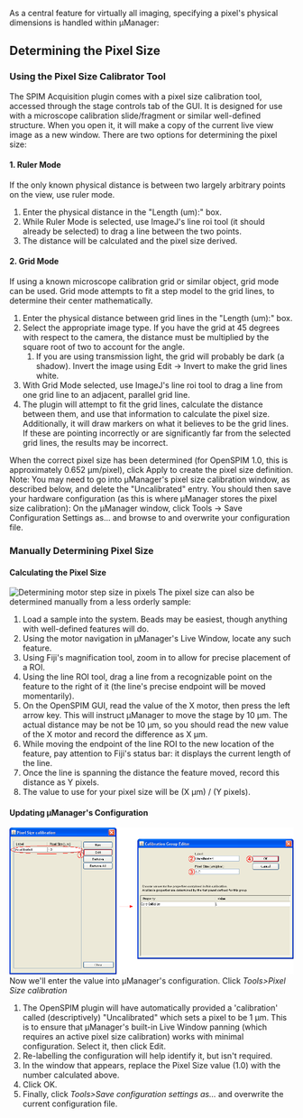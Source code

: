 As a central feature for virtually all imaging, specifying a pixel's
physical dimensions is handled within µManager:

## Determining the Pixel Size

### Using the Pixel Size Calibrator Tool

The SPIM Acquisition plugin comes with a pixel size calibration tool,
accessed through the stage controls tab of the GUI. It is designed for
use with a microscope calibration slide/fragment or similar well-defined
structure. When you open it, it will make a copy of the current live
view image as a new window. There are two options for determining the
pixel size:

#### 1\. Ruler Mode

If the only known physical distance is between two largely arbitrary
points on the view, use ruler mode.

1.  Enter the physical distance in the "Length (um):" box.
2.  While Ruler Mode is selected, use ImageJ's line roi tool (it should
    already be selected) to drag a line between the two points.
3.  The distance will be calculated and the pixel size derived.

#### 2\. Grid Mode

If using a known microscope calibration grid or similar object, grid
mode can be used. Grid mode attempts to fit a step model to the grid
lines, to determine their center mathematically.

1.  Enter the physical distance between grid lines in the "Length (um):"
    box.
2.  Select the appropriate image type. If you have the grid at 45
    degrees with respect to the camera, the distance must be multiplied
    by the square root of two to account for the angle.
    1.  If you are using transmission light, the grid will probably be
        dark (a shadow). Invert the image using Edit -\> Invert to make
        the grid lines white.
3.  With Grid Mode selected, use ImageJ's line roi tool to drag a line
    from one grid line to an adjacent, parallel grid line.
4.  The plugin will attempt to fit the grid lines, calculate the
    distance between them, and use that information to calculate the
    pixel size. Additionally, it will draw markers on what it believes
    to be the grid lines. If these are pointing incorrectly or are
    significantly far from the selected grid lines, the results may be
    incorrect.

When the correct pixel size has been determined (for OpenSPIM 1.0, this
is approximately 0.652 µm/pixel), click Apply to create the pixel size
definition. Note: You may need to go into µManager's pixel size
calibration window, as described below, and delete the "Uncalibrated"
entry. You should then save your hardware configuration (as this is
where µManager stores the pixel size calibration): On the µManager
window, click Tools -\> Save Configuration Settings as... and browse to
and overwrite your configuration file.

### Manually Determining Pixel Size

#### Calculating the Pixel Size

![Determining motor step size in pixels](Pixel-size-calibration-1-2.png
"Determining motor step size in pixels") The pixel size can also be
determined manually from a less orderly sample:

1.  Load a sample into the system. Beads may be easiest, though anything
    with well-defined features will do.
2.  Using the motor navigation in µManager's Live Window, locate any
    such feature.
3.  Using Fiji's magnification tool, zoom in to allow for precise
    placement of a ROI.
4.  Using the line ROI tool, drag a line from a recognizable point on
    the feature to the right of it (the line's precise endpoint will be
    moved momentarily).
5.  On the OpenSPIM GUI, read the value of the X motor, then press the
    left arrow key. This will instruct µManager to move the stage by 10
    µm. The actual distance may be not be 10 µm, so you should read the
    new value of the X motor and record the difference as X µm.
6.  While moving the endpoint of the line ROI to the new location of the
    feature, pay attention to Fiji's status bar: it displays the current
    length of the line.
7.  Once the line is spanning the distance the feature moved, record
    this distance as Y pixels.
8.  The value to use for your pixel size will be (X µm) / (Y pixels).

#### Updating µManager's Configuration

![Entering the pixel step size](Pixel-size-calibration-3.png
"Entering the pixel step size") Now we'll enter the value into
µManager's configuration. Click *Tools\>Pixel Size calibration*

1.  The OpenSPIM plugin will have automatically provided a 'calibration'
    called (descriptively) "Uncalibrated" which sets a pixel to be 1 µm.
    This is to ensure that µManager's built-in Live Window panning
    (which requires an active pixel size calibration) works with minimal
    configuration. Select it, then click Edit.
2.  Re-labelling the configuration will help identify it, but isn't
    required.
3.  In the window that appears, replace the Pixel Size value (1.0) with
    the number calculated above.
4.  Click OK.
5.  Finally, click *Tools\>Save configuration settings as...* and
    overwrite the current configuration file.

